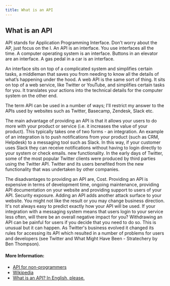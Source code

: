 ```yaml
---
title: What is an API
---
```

## What is an API

API stands for Application Programming Interface. Don’t worry about the AP, just focus on the I. An API is an interface. You use interfaces all the time. A computer operating system is an interface. Buttons in an elevator are an interface. A gas pedal in a car is an interface.

An interface sits on top of a complicated system and simplifies certain tasks, a middleman that saves you from needing to know all the details of what’s happening under the hood. A web API is the same sort of thing. It sits on top of a web service, like Twitter or YouTube, and simplifies certain tasks for you. It translates your actions into the technical details for the computer system on the other end.

The term API can be used in a number of ways; I'll restrict my answer to the APIs used by websites such as Twitter, Basecamp, Zendesk, Slack etc.

The main advantage of providing an API is that it allows your users to do more with your product or service (i.e. it increases the value of your product). This typically takes one of two forms - 
an integration.  An example of an integration is to push notifications from your product (such as CRM, Helpdesk) to a messaging tool such as Slack. In this way, if your customer uses Slack they can receive notifications without having to login directly to your system or check emails.
new functionality. In the early days of Twitter, some of the most popular Twitter clients were produced by third parties using the Twitter API. Twitter and its users benefited from the new functionality that was undertaken by other companies.

The disadvantages to providing an API are,
Cost. Providing an API is expensive in terms of development time, ongoing maintenance, providing API documentation on your website and providing support to users of your API.
Security exposure. Adding an API adds another attack surface to your website.
You might not like the result or you may change business direction. It's not always easy to predict exactly how your API will be used. If your integration with a messaging system means that users login to your service less often, will there be an overall negative impact for you? Withdrawing an API can be painful for users if you decide that you need to do so. This is unusual but it can happen. As Twitter's business evolved it changed its rules for accessing its API which resulted in a number of problems for users and developers (see Twitter and What Might Have Been - Stratechery by Ben Thompson).


#### More Information:
* <a href='https://schoolofdata.org/2013/11/18/web-apis-for-non-programmers/' target='_blank' rel='nofollow'>API for non-programmers</a>
* <a href='https://en.wikipedia.org/wiki/Application_programming_interface' target='_blank' rel='nofollow'>Wikipedia</a>
* <a href='https://medium.freecodecamp.org/what-is-an-api-in-english-please-b880a3214a82' target='_blank' rel='nofollow'>What is an API? In English, please.</a>
